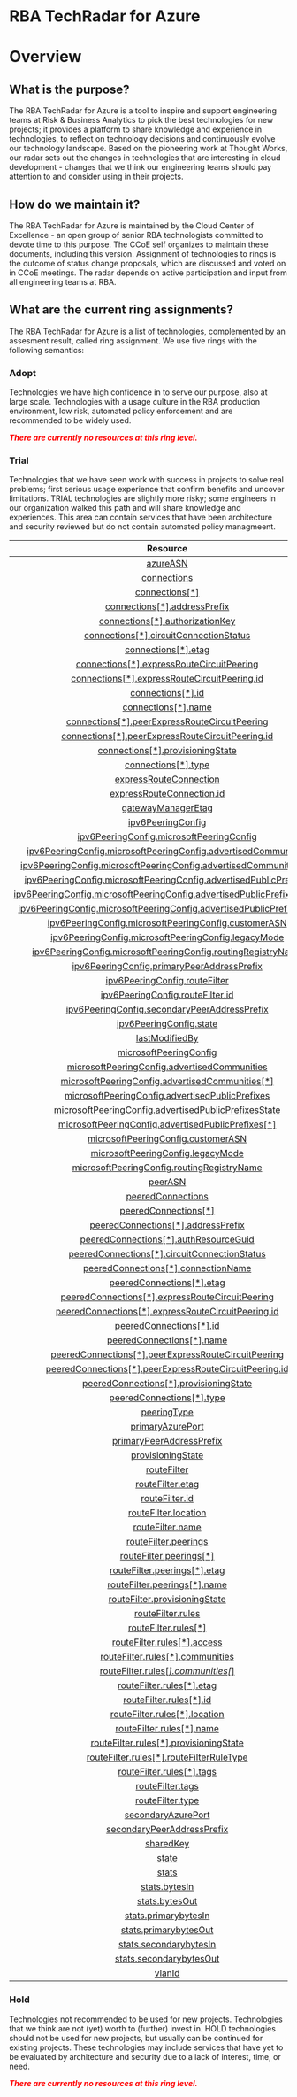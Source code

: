 
RBA TechRadar for Azure
=======================

# Overview

## What is the purpose?


The RBA TechRadar for Azure is a tool to inspire and support engineering teams at Risk & Business Analytics to pick the best technologies for new projects; it provides a platform to share knowledge and experience in technologies, to reflect on technology decisions and continuously evolve our technology landscape.  Based on the pioneering work at Thought Works, our radar sets out the changes in technologies that are interesting in cloud development - changes that we think our engineering teams should pay attention to and consider using in their projects.
## How do we maintain it?


The RBA TechRadar for Azure is maintained by the Cloud Center of Excellence - an open group of senior RBA technologists committed to devote time to this purpose.  The CCoE self organizes to maintain these documents, including this version.  Assignment of technologies to rings is the outcome of status change proposals, which are discussed and voted on in CCoE meetings.  The radar depends on active participation and input from all engineering teams at RBA.
## What are the current ring assignments?


The RBA TechRadar for Azure is a list of technologies, complemented by an assesment result, called ring assignment.  We use five rings with the following semantics:
### Adopt


Technologies we have high confidence in to serve our purpose, also at large scale.  Technologies with a usage culture in the RBA production environment, low risk, automated policy enforcement and are recommended to be widely used.  
  
***<font color="red"> There are currently no resources at this ring level. </font>***
### Trial


Technologies that we have seen work with success in projects to solve real problems;  first serious usage experience that confirm benefits and uncover limitations.  TRIAL technologies are slightly more risky; some engineers in our organization walked this path and will share knowledge and experiences.  This area can contain services that have been architecture and security reviewed but do not contain automated policy managmeent.  

|Resource|Description|Path|Status|
| :---: | :---: | :---: | :---: |
|[azureASN](https://github.com/openrba/python-azure-techradar/Microsoft.Network/expressRouteCircuits/peerings/azureASN/README.md)|UNKNOWN|Microsoft.Network/expressRouteCircuits/peerings/azureASN|TRIAL|
|[connections](https://github.com/openrba/python-azure-techradar/Microsoft.Network/expressRouteCircuits/peerings/connections/README.md)|UNKNOWN|Microsoft.Network/expressRouteCircuits/peerings/connections|TRIAL|
|[connections[*]](https://github.com/openrba/python-azure-techradar/Microsoft.Network/expressRouteCircuits/peerings/connections[*]/README.md)|UNKNOWN|Microsoft.Network/expressRouteCircuits/peerings/connections[*]|TRIAL|
|[connections[*].addressPrefix](https://github.com/openrba/python-azure-techradar/Microsoft.Network/expressRouteCircuits/peerings/connections[*].addressPrefix/README.md)|UNKNOWN|Microsoft.Network/expressRouteCircuits/peerings/connections[*].addressPrefix|TRIAL|
|[connections[*].authorizationKey](https://github.com/openrba/python-azure-techradar/Microsoft.Network/expressRouteCircuits/peerings/connections[*].authorizationKey/README.md)|UNKNOWN|Microsoft.Network/expressRouteCircuits/peerings/connections[*].authorizationKey|TRIAL|
|[connections[*].circuitConnectionStatus](https://github.com/openrba/python-azure-techradar/Microsoft.Network/expressRouteCircuits/peerings/connections[*].circuitConnectionStatus/README.md)|UNKNOWN|Microsoft.Network/expressRouteCircuits/peerings/connections[*].circuitConnectionStatus|TRIAL|
|[connections[*].etag](https://github.com/openrba/python-azure-techradar/Microsoft.Network/expressRouteCircuits/peerings/connections[*].etag/README.md)|UNKNOWN|Microsoft.Network/expressRouteCircuits/peerings/connections[*].etag|TRIAL|
|[connections[*].expressRouteCircuitPeering](https://github.com/openrba/python-azure-techradar/Microsoft.Network/expressRouteCircuits/peerings/connections[*].expressRouteCircuitPeering/README.md)|UNKNOWN|Microsoft.Network/expressRouteCircuits/peerings/connections[*].expressRouteCircuitPeering|TRIAL|
|[connections[*].expressRouteCircuitPeering.id](https://github.com/openrba/python-azure-techradar/Microsoft.Network/expressRouteCircuits/peerings/connections[*].expressRouteCircuitPeering.id/README.md)|UNKNOWN|Microsoft.Network/expressRouteCircuits/peerings/connections[*].expressRouteCircuitPeering.id|TRIAL|
|[connections[*].id](https://github.com/openrba/python-azure-techradar/Microsoft.Network/expressRouteCircuits/peerings/connections[*].id/README.md)|UNKNOWN|Microsoft.Network/expressRouteCircuits/peerings/connections[*].id|TRIAL|
|[connections[*].name](https://github.com/openrba/python-azure-techradar/Microsoft.Network/expressRouteCircuits/peerings/connections[*].name/README.md)|UNKNOWN|Microsoft.Network/expressRouteCircuits/peerings/connections[*].name|TRIAL|
|[connections[*].peerExpressRouteCircuitPeering](https://github.com/openrba/python-azure-techradar/Microsoft.Network/expressRouteCircuits/peerings/connections[*].peerExpressRouteCircuitPeering/README.md)|UNKNOWN|Microsoft.Network/expressRouteCircuits/peerings/connections[*].peerExpressRouteCircuitPeering|TRIAL|
|[connections[*].peerExpressRouteCircuitPeering.id](https://github.com/openrba/python-azure-techradar/Microsoft.Network/expressRouteCircuits/peerings/connections[*].peerExpressRouteCircuitPeering.id/README.md)|UNKNOWN|Microsoft.Network/expressRouteCircuits/peerings/connections[*].peerExpressRouteCircuitPeering.id|TRIAL|
|[connections[*].provisioningState](https://github.com/openrba/python-azure-techradar/Microsoft.Network/expressRouteCircuits/peerings/connections[*].provisioningState/README.md)|UNKNOWN|Microsoft.Network/expressRouteCircuits/peerings/connections[*].provisioningState|TRIAL|
|[connections[*].type](https://github.com/openrba/python-azure-techradar/Microsoft.Network/expressRouteCircuits/peerings/connections[*].type/README.md)|UNKNOWN|Microsoft.Network/expressRouteCircuits/peerings/connections[*].type|TRIAL|
|[expressRouteConnection](https://github.com/openrba/python-azure-techradar/Microsoft.Network/expressRouteCircuits/peerings/expressRouteConnection/README.md)|UNKNOWN|Microsoft.Network/expressRouteCircuits/peerings/expressRouteConnection|TRIAL|
|[expressRouteConnection.id](https://github.com/openrba/python-azure-techradar/Microsoft.Network/expressRouteCircuits/peerings/expressRouteConnection.id/README.md)|UNKNOWN|Microsoft.Network/expressRouteCircuits/peerings/expressRouteConnection.id|TRIAL|
|[gatewayManagerEtag](https://github.com/openrba/python-azure-techradar/Microsoft.Network/expressRouteCircuits/peerings/gatewayManagerEtag/README.md)|UNKNOWN|Microsoft.Network/expressRouteCircuits/peerings/gatewayManagerEtag|TRIAL|
|[ipv6PeeringConfig](https://github.com/openrba/python-azure-techradar/Microsoft.Network/expressRouteCircuits/peerings/ipv6PeeringConfig/README.md)|UNKNOWN|Microsoft.Network/expressRouteCircuits/peerings/ipv6PeeringConfig|TRIAL|
|[ipv6PeeringConfig.microsoftPeeringConfig](https://github.com/openrba/python-azure-techradar/Microsoft.Network/expressRouteCircuits/peerings/ipv6PeeringConfig.microsoftPeeringConfig/README.md)|UNKNOWN|Microsoft.Network/expressRouteCircuits/peerings/ipv6PeeringConfig.microsoftPeeringConfig|TRIAL|
|[ipv6PeeringConfig.microsoftPeeringConfig.advertisedCommunities](https://github.com/openrba/python-azure-techradar/Microsoft.Network/expressRouteCircuits/peerings/ipv6PeeringConfig.microsoftPeeringConfig.advertisedCommunities/README.md)|UNKNOWN|Microsoft.Network/expressRouteCircuits/peerings/ipv6PeeringConfig.microsoftPeeringConfig.advertisedCommunities|TRIAL|
|[ipv6PeeringConfig.microsoftPeeringConfig.advertisedCommunities[*]](https://github.com/openrba/python-azure-techradar/Microsoft.Network/expressRouteCircuits/peerings/ipv6PeeringConfig.microsoftPeeringConfig.advertisedCommunities[*]/README.md)|UNKNOWN|Microsoft.Network/expressRouteCircuits/peerings/ipv6PeeringConfig.microsoftPeeringConfig.advertisedCommunities[*]|TRIAL|
|[ipv6PeeringConfig.microsoftPeeringConfig.advertisedPublicPrefixes](https://github.com/openrba/python-azure-techradar/Microsoft.Network/expressRouteCircuits/peerings/ipv6PeeringConfig.microsoftPeeringConfig.advertisedPublicPrefixes/README.md)|UNKNOWN|Microsoft.Network/expressRouteCircuits/peerings/ipv6PeeringConfig.microsoftPeeringConfig.advertisedPublicPrefixes|TRIAL|
|[ipv6PeeringConfig.microsoftPeeringConfig.advertisedPublicPrefixesState](https://github.com/openrba/python-azure-techradar/Microsoft.Network/expressRouteCircuits/peerings/ipv6PeeringConfig.microsoftPeeringConfig.advertisedPublicPrefixesState/README.md)|UNKNOWN|Microsoft.Network/expressRouteCircuits/peerings/ipv6PeeringConfig.microsoftPeeringConfig.advertisedPublicPrefixesState|TRIAL|
|[ipv6PeeringConfig.microsoftPeeringConfig.advertisedPublicPrefixes[*]](https://github.com/openrba/python-azure-techradar/Microsoft.Network/expressRouteCircuits/peerings/ipv6PeeringConfig.microsoftPeeringConfig.advertisedPublicPrefixes[*]/README.md)|UNKNOWN|Microsoft.Network/expressRouteCircuits/peerings/ipv6PeeringConfig.microsoftPeeringConfig.advertisedPublicPrefixes[*]|TRIAL|
|[ipv6PeeringConfig.microsoftPeeringConfig.customerASN](https://github.com/openrba/python-azure-techradar/Microsoft.Network/expressRouteCircuits/peerings/ipv6PeeringConfig.microsoftPeeringConfig.customerASN/README.md)|UNKNOWN|Microsoft.Network/expressRouteCircuits/peerings/ipv6PeeringConfig.microsoftPeeringConfig.customerASN|TRIAL|
|[ipv6PeeringConfig.microsoftPeeringConfig.legacyMode](https://github.com/openrba/python-azure-techradar/Microsoft.Network/expressRouteCircuits/peerings/ipv6PeeringConfig.microsoftPeeringConfig.legacyMode/README.md)|UNKNOWN|Microsoft.Network/expressRouteCircuits/peerings/ipv6PeeringConfig.microsoftPeeringConfig.legacyMode|TRIAL|
|[ipv6PeeringConfig.microsoftPeeringConfig.routingRegistryName](https://github.com/openrba/python-azure-techradar/Microsoft.Network/expressRouteCircuits/peerings/ipv6PeeringConfig.microsoftPeeringConfig.routingRegistryName/README.md)|UNKNOWN|Microsoft.Network/expressRouteCircuits/peerings/ipv6PeeringConfig.microsoftPeeringConfig.routingRegistryName|TRIAL|
|[ipv6PeeringConfig.primaryPeerAddressPrefix](https://github.com/openrba/python-azure-techradar/Microsoft.Network/expressRouteCircuits/peerings/ipv6PeeringConfig.primaryPeerAddressPrefix/README.md)|UNKNOWN|Microsoft.Network/expressRouteCircuits/peerings/ipv6PeeringConfig.primaryPeerAddressPrefix|TRIAL|
|[ipv6PeeringConfig.routeFilter](https://github.com/openrba/python-azure-techradar/Microsoft.Network/expressRouteCircuits/peerings/ipv6PeeringConfig.routeFilter/README.md)|UNKNOWN|Microsoft.Network/expressRouteCircuits/peerings/ipv6PeeringConfig.routeFilter|TRIAL|
|[ipv6PeeringConfig.routeFilter.id](https://github.com/openrba/python-azure-techradar/Microsoft.Network/expressRouteCircuits/peerings/ipv6PeeringConfig.routeFilter.id/README.md)|UNKNOWN|Microsoft.Network/expressRouteCircuits/peerings/ipv6PeeringConfig.routeFilter.id|TRIAL|
|[ipv6PeeringConfig.secondaryPeerAddressPrefix](https://github.com/openrba/python-azure-techradar/Microsoft.Network/expressRouteCircuits/peerings/ipv6PeeringConfig.secondaryPeerAddressPrefix/README.md)|UNKNOWN|Microsoft.Network/expressRouteCircuits/peerings/ipv6PeeringConfig.secondaryPeerAddressPrefix|TRIAL|
|[ipv6PeeringConfig.state](https://github.com/openrba/python-azure-techradar/Microsoft.Network/expressRouteCircuits/peerings/ipv6PeeringConfig.state/README.md)|UNKNOWN|Microsoft.Network/expressRouteCircuits/peerings/ipv6PeeringConfig.state|TRIAL|
|[lastModifiedBy](https://github.com/openrba/python-azure-techradar/Microsoft.Network/expressRouteCircuits/peerings/lastModifiedBy/README.md)|UNKNOWN|Microsoft.Network/expressRouteCircuits/peerings/lastModifiedBy|TRIAL|
|[microsoftPeeringConfig](https://github.com/openrba/python-azure-techradar/Microsoft.Network/expressRouteCircuits/peerings/microsoftPeeringConfig/README.md)|UNKNOWN|Microsoft.Network/expressRouteCircuits/peerings/microsoftPeeringConfig|TRIAL|
|[microsoftPeeringConfig.advertisedCommunities](https://github.com/openrba/python-azure-techradar/Microsoft.Network/expressRouteCircuits/peerings/microsoftPeeringConfig.advertisedCommunities/README.md)|UNKNOWN|Microsoft.Network/expressRouteCircuits/peerings/microsoftPeeringConfig.advertisedCommunities|TRIAL|
|[microsoftPeeringConfig.advertisedCommunities[*]](https://github.com/openrba/python-azure-techradar/Microsoft.Network/expressRouteCircuits/peerings/microsoftPeeringConfig.advertisedCommunities[*]/README.md)|UNKNOWN|Microsoft.Network/expressRouteCircuits/peerings/microsoftPeeringConfig.advertisedCommunities[*]|TRIAL|
|[microsoftPeeringConfig.advertisedPublicPrefixes](https://github.com/openrba/python-azure-techradar/Microsoft.Network/expressRouteCircuits/peerings/microsoftPeeringConfig.advertisedPublicPrefixes/README.md)|UNKNOWN|Microsoft.Network/expressRouteCircuits/peerings/microsoftPeeringConfig.advertisedPublicPrefixes|TRIAL|
|[microsoftPeeringConfig.advertisedPublicPrefixesState](https://github.com/openrba/python-azure-techradar/Microsoft.Network/expressRouteCircuits/peerings/microsoftPeeringConfig.advertisedPublicPrefixesState/README.md)|UNKNOWN|Microsoft.Network/expressRouteCircuits/peerings/microsoftPeeringConfig.advertisedPublicPrefixesState|TRIAL|
|[microsoftPeeringConfig.advertisedPublicPrefixes[*]](https://github.com/openrba/python-azure-techradar/Microsoft.Network/expressRouteCircuits/peerings/microsoftPeeringConfig.advertisedPublicPrefixes[*]/README.md)|UNKNOWN|Microsoft.Network/expressRouteCircuits/peerings/microsoftPeeringConfig.advertisedPublicPrefixes[*]|TRIAL|
|[microsoftPeeringConfig.customerASN](https://github.com/openrba/python-azure-techradar/Microsoft.Network/expressRouteCircuits/peerings/microsoftPeeringConfig.customerASN/README.md)|UNKNOWN|Microsoft.Network/expressRouteCircuits/peerings/microsoftPeeringConfig.customerASN|TRIAL|
|[microsoftPeeringConfig.legacyMode](https://github.com/openrba/python-azure-techradar/Microsoft.Network/expressRouteCircuits/peerings/microsoftPeeringConfig.legacyMode/README.md)|UNKNOWN|Microsoft.Network/expressRouteCircuits/peerings/microsoftPeeringConfig.legacyMode|TRIAL|
|[microsoftPeeringConfig.routingRegistryName](https://github.com/openrba/python-azure-techradar/Microsoft.Network/expressRouteCircuits/peerings/microsoftPeeringConfig.routingRegistryName/README.md)|UNKNOWN|Microsoft.Network/expressRouteCircuits/peerings/microsoftPeeringConfig.routingRegistryName|TRIAL|
|[peerASN](https://github.com/openrba/python-azure-techradar/Microsoft.Network/expressRouteCircuits/peerings/peerASN/README.md)|UNKNOWN|Microsoft.Network/expressRouteCircuits/peerings/peerASN|TRIAL|
|[peeredConnections](https://github.com/openrba/python-azure-techradar/Microsoft.Network/expressRouteCircuits/peerings/peeredConnections/README.md)|UNKNOWN|Microsoft.Network/expressRouteCircuits/peerings/peeredConnections|TRIAL|
|[peeredConnections[*]](https://github.com/openrba/python-azure-techradar/Microsoft.Network/expressRouteCircuits/peerings/peeredConnections[*]/README.md)|UNKNOWN|Microsoft.Network/expressRouteCircuits/peerings/peeredConnections[*]|TRIAL|
|[peeredConnections[*].addressPrefix](https://github.com/openrba/python-azure-techradar/Microsoft.Network/expressRouteCircuits/peerings/peeredConnections[*].addressPrefix/README.md)|UNKNOWN|Microsoft.Network/expressRouteCircuits/peerings/peeredConnections[*].addressPrefix|TRIAL|
|[peeredConnections[*].authResourceGuid](https://github.com/openrba/python-azure-techradar/Microsoft.Network/expressRouteCircuits/peerings/peeredConnections[*].authResourceGuid/README.md)|UNKNOWN|Microsoft.Network/expressRouteCircuits/peerings/peeredConnections[*].authResourceGuid|TRIAL|
|[peeredConnections[*].circuitConnectionStatus](https://github.com/openrba/python-azure-techradar/Microsoft.Network/expressRouteCircuits/peerings/peeredConnections[*].circuitConnectionStatus/README.md)|UNKNOWN|Microsoft.Network/expressRouteCircuits/peerings/peeredConnections[*].circuitConnectionStatus|TRIAL|
|[peeredConnections[*].connectionName](https://github.com/openrba/python-azure-techradar/Microsoft.Network/expressRouteCircuits/peerings/peeredConnections[*].connectionName/README.md)|UNKNOWN|Microsoft.Network/expressRouteCircuits/peerings/peeredConnections[*].connectionName|TRIAL|
|[peeredConnections[*].etag](https://github.com/openrba/python-azure-techradar/Microsoft.Network/expressRouteCircuits/peerings/peeredConnections[*].etag/README.md)|UNKNOWN|Microsoft.Network/expressRouteCircuits/peerings/peeredConnections[*].etag|TRIAL|
|[peeredConnections[*].expressRouteCircuitPeering](https://github.com/openrba/python-azure-techradar/Microsoft.Network/expressRouteCircuits/peerings/peeredConnections[*].expressRouteCircuitPeering/README.md)|UNKNOWN|Microsoft.Network/expressRouteCircuits/peerings/peeredConnections[*].expressRouteCircuitPeering|TRIAL|
|[peeredConnections[*].expressRouteCircuitPeering.id](https://github.com/openrba/python-azure-techradar/Microsoft.Network/expressRouteCircuits/peerings/peeredConnections[*].expressRouteCircuitPeering.id/README.md)|UNKNOWN|Microsoft.Network/expressRouteCircuits/peerings/peeredConnections[*].expressRouteCircuitPeering.id|TRIAL|
|[peeredConnections[*].id](https://github.com/openrba/python-azure-techradar/Microsoft.Network/expressRouteCircuits/peerings/peeredConnections[*].id/README.md)|UNKNOWN|Microsoft.Network/expressRouteCircuits/peerings/peeredConnections[*].id|TRIAL|
|[peeredConnections[*].name](https://github.com/openrba/python-azure-techradar/Microsoft.Network/expressRouteCircuits/peerings/peeredConnections[*].name/README.md)|UNKNOWN|Microsoft.Network/expressRouteCircuits/peerings/peeredConnections[*].name|TRIAL|
|[peeredConnections[*].peerExpressRouteCircuitPeering](https://github.com/openrba/python-azure-techradar/Microsoft.Network/expressRouteCircuits/peerings/peeredConnections[*].peerExpressRouteCircuitPeering/README.md)|UNKNOWN|Microsoft.Network/expressRouteCircuits/peerings/peeredConnections[*].peerExpressRouteCircuitPeering|TRIAL|
|[peeredConnections[*].peerExpressRouteCircuitPeering.id](https://github.com/openrba/python-azure-techradar/Microsoft.Network/expressRouteCircuits/peerings/peeredConnections[*].peerExpressRouteCircuitPeering.id/README.md)|UNKNOWN|Microsoft.Network/expressRouteCircuits/peerings/peeredConnections[*].peerExpressRouteCircuitPeering.id|TRIAL|
|[peeredConnections[*].provisioningState](https://github.com/openrba/python-azure-techradar/Microsoft.Network/expressRouteCircuits/peerings/peeredConnections[*].provisioningState/README.md)|UNKNOWN|Microsoft.Network/expressRouteCircuits/peerings/peeredConnections[*].provisioningState|TRIAL|
|[peeredConnections[*].type](https://github.com/openrba/python-azure-techradar/Microsoft.Network/expressRouteCircuits/peerings/peeredConnections[*].type/README.md)|UNKNOWN|Microsoft.Network/expressRouteCircuits/peerings/peeredConnections[*].type|TRIAL|
|[peeringType](https://github.com/openrba/python-azure-techradar/Microsoft.Network/expressRouteCircuits/peerings/peeringType/README.md)|UNKNOWN|Microsoft.Network/expressRouteCircuits/peerings/peeringType|TRIAL|
|[primaryAzurePort](https://github.com/openrba/python-azure-techradar/Microsoft.Network/expressRouteCircuits/peerings/primaryAzurePort/README.md)|UNKNOWN|Microsoft.Network/expressRouteCircuits/peerings/primaryAzurePort|TRIAL|
|[primaryPeerAddressPrefix](https://github.com/openrba/python-azure-techradar/Microsoft.Network/expressRouteCircuits/peerings/primaryPeerAddressPrefix/README.md)|UNKNOWN|Microsoft.Network/expressRouteCircuits/peerings/primaryPeerAddressPrefix|TRIAL|
|[provisioningState](https://github.com/openrba/python-azure-techradar/Microsoft.Network/expressRouteCircuits/peerings/provisioningState/README.md)|UNKNOWN|Microsoft.Network/expressRouteCircuits/peerings/provisioningState|TRIAL|
|[routeFilter](https://github.com/openrba/python-azure-techradar/Microsoft.Network/expressRouteCircuits/peerings/routeFilter/README.md)|UNKNOWN|Microsoft.Network/expressRouteCircuits/peerings/routeFilter|TRIAL|
|[routeFilter.etag](https://github.com/openrba/python-azure-techradar/Microsoft.Network/expressRouteCircuits/peerings/routeFilter.etag/README.md)|UNKNOWN|Microsoft.Network/expressRouteCircuits/peerings/routeFilter.etag|TRIAL|
|[routeFilter.id](https://github.com/openrba/python-azure-techradar/Microsoft.Network/expressRouteCircuits/peerings/routeFilter.id/README.md)|UNKNOWN|Microsoft.Network/expressRouteCircuits/peerings/routeFilter.id|TRIAL|
|[routeFilter.location](https://github.com/openrba/python-azure-techradar/Microsoft.Network/expressRouteCircuits/peerings/routeFilter.location/README.md)|UNKNOWN|Microsoft.Network/expressRouteCircuits/peerings/routeFilter.location|TRIAL|
|[routeFilter.name](https://github.com/openrba/python-azure-techradar/Microsoft.Network/expressRouteCircuits/peerings/routeFilter.name/README.md)|UNKNOWN|Microsoft.Network/expressRouteCircuits/peerings/routeFilter.name|TRIAL|
|[routeFilter.peerings](https://github.com/openrba/python-azure-techradar/Microsoft.Network/expressRouteCircuits/peerings/routeFilter.peerings/README.md)|UNKNOWN|Microsoft.Network/expressRouteCircuits/peerings/routeFilter.peerings|TRIAL|
|[routeFilter.peerings[*]](https://github.com/openrba/python-azure-techradar/Microsoft.Network/expressRouteCircuits/peerings/routeFilter.peerings[*]/README.md)|UNKNOWN|Microsoft.Network/expressRouteCircuits/peerings/routeFilter.peerings[*]|TRIAL|
|[routeFilter.peerings[*].etag](https://github.com/openrba/python-azure-techradar/Microsoft.Network/expressRouteCircuits/peerings/routeFilter.peerings[*].etag/README.md)|UNKNOWN|Microsoft.Network/expressRouteCircuits/peerings/routeFilter.peerings[*].etag|TRIAL|
|[routeFilter.peerings[*].name](https://github.com/openrba/python-azure-techradar/Microsoft.Network/expressRouteCircuits/peerings/routeFilter.peerings[*].name/README.md)|UNKNOWN|Microsoft.Network/expressRouteCircuits/peerings/routeFilter.peerings[*].name|TRIAL|
|[routeFilter.provisioningState](https://github.com/openrba/python-azure-techradar/Microsoft.Network/expressRouteCircuits/peerings/routeFilter.provisioningState/README.md)|UNKNOWN|Microsoft.Network/expressRouteCircuits/peerings/routeFilter.provisioningState|TRIAL|
|[routeFilter.rules](https://github.com/openrba/python-azure-techradar/Microsoft.Network/expressRouteCircuits/peerings/routeFilter.rules/README.md)|UNKNOWN|Microsoft.Network/expressRouteCircuits/peerings/routeFilter.rules|TRIAL|
|[routeFilter.rules[*]](https://github.com/openrba/python-azure-techradar/Microsoft.Network/expressRouteCircuits/peerings/routeFilter.rules[*]/README.md)|UNKNOWN|Microsoft.Network/expressRouteCircuits/peerings/routeFilter.rules[*]|TRIAL|
|[routeFilter.rules[*].access](https://github.com/openrba/python-azure-techradar/Microsoft.Network/expressRouteCircuits/peerings/routeFilter.rules[*].access/README.md)|UNKNOWN|Microsoft.Network/expressRouteCircuits/peerings/routeFilter.rules[*].access|TRIAL|
|[routeFilter.rules[*].communities](https://github.com/openrba/python-azure-techradar/Microsoft.Network/expressRouteCircuits/peerings/routeFilter.rules[*].communities/README.md)|UNKNOWN|Microsoft.Network/expressRouteCircuits/peerings/routeFilter.rules[*].communities|TRIAL|
|[routeFilter.rules[*].communities[*]](https://github.com/openrba/python-azure-techradar/Microsoft.Network/expressRouteCircuits/peerings/routeFilter.rules[*].communities[*]/README.md)|UNKNOWN|Microsoft.Network/expressRouteCircuits/peerings/routeFilter.rules[*].communities[*]|TRIAL|
|[routeFilter.rules[*].etag](https://github.com/openrba/python-azure-techradar/Microsoft.Network/expressRouteCircuits/peerings/routeFilter.rules[*].etag/README.md)|UNKNOWN|Microsoft.Network/expressRouteCircuits/peerings/routeFilter.rules[*].etag|TRIAL|
|[routeFilter.rules[*].id](https://github.com/openrba/python-azure-techradar/Microsoft.Network/expressRouteCircuits/peerings/routeFilter.rules[*].id/README.md)|UNKNOWN|Microsoft.Network/expressRouteCircuits/peerings/routeFilter.rules[*].id|TRIAL|
|[routeFilter.rules[*].location](https://github.com/openrba/python-azure-techradar/Microsoft.Network/expressRouteCircuits/peerings/routeFilter.rules[*].location/README.md)|UNKNOWN|Microsoft.Network/expressRouteCircuits/peerings/routeFilter.rules[*].location|TRIAL|
|[routeFilter.rules[*].name](https://github.com/openrba/python-azure-techradar/Microsoft.Network/expressRouteCircuits/peerings/routeFilter.rules[*].name/README.md)|UNKNOWN|Microsoft.Network/expressRouteCircuits/peerings/routeFilter.rules[*].name|TRIAL|
|[routeFilter.rules[*].provisioningState](https://github.com/openrba/python-azure-techradar/Microsoft.Network/expressRouteCircuits/peerings/routeFilter.rules[*].provisioningState/README.md)|UNKNOWN|Microsoft.Network/expressRouteCircuits/peerings/routeFilter.rules[*].provisioningState|TRIAL|
|[routeFilter.rules[*].routeFilterRuleType](https://github.com/openrba/python-azure-techradar/Microsoft.Network/expressRouteCircuits/peerings/routeFilter.rules[*].routeFilterRuleType/README.md)|UNKNOWN|Microsoft.Network/expressRouteCircuits/peerings/routeFilter.rules[*].routeFilterRuleType|TRIAL|
|[routeFilter.rules[*].tags](https://github.com/openrba/python-azure-techradar/Microsoft.Network/expressRouteCircuits/peerings/routeFilter.rules[*].tags/README.md)|UNKNOWN|Microsoft.Network/expressRouteCircuits/peerings/routeFilter.rules[*].tags|TRIAL|
|[routeFilter.tags](https://github.com/openrba/python-azure-techradar/Microsoft.Network/expressRouteCircuits/peerings/routeFilter.tags/README.md)|UNKNOWN|Microsoft.Network/expressRouteCircuits/peerings/routeFilter.tags|TRIAL|
|[routeFilter.type](https://github.com/openrba/python-azure-techradar/Microsoft.Network/expressRouteCircuits/peerings/routeFilter.type/README.md)|UNKNOWN|Microsoft.Network/expressRouteCircuits/peerings/routeFilter.type|TRIAL|
|[secondaryAzurePort](https://github.com/openrba/python-azure-techradar/Microsoft.Network/expressRouteCircuits/peerings/secondaryAzurePort/README.md)|UNKNOWN|Microsoft.Network/expressRouteCircuits/peerings/secondaryAzurePort|TRIAL|
|[secondaryPeerAddressPrefix](https://github.com/openrba/python-azure-techradar/Microsoft.Network/expressRouteCircuits/peerings/secondaryPeerAddressPrefix/README.md)|UNKNOWN|Microsoft.Network/expressRouteCircuits/peerings/secondaryPeerAddressPrefix|TRIAL|
|[sharedKey](https://github.com/openrba/python-azure-techradar/Microsoft.Network/expressRouteCircuits/peerings/sharedKey/README.md)|UNKNOWN|Microsoft.Network/expressRouteCircuits/peerings/sharedKey|TRIAL|
|[state](https://github.com/openrba/python-azure-techradar/Microsoft.Network/expressRouteCircuits/peerings/state/README.md)|UNKNOWN|Microsoft.Network/expressRouteCircuits/peerings/state|TRIAL|
|[stats](https://github.com/openrba/python-azure-techradar/Microsoft.Network/expressRouteCircuits/peerings/stats/README.md)|UNKNOWN|Microsoft.Network/expressRouteCircuits/peerings/stats|TRIAL|
|[stats.bytesIn](https://github.com/openrba/python-azure-techradar/Microsoft.Network/expressRouteCircuits/peerings/stats.bytesIn/README.md)|UNKNOWN|Microsoft.Network/expressRouteCircuits/peerings/stats.bytesIn|TRIAL|
|[stats.bytesOut](https://github.com/openrba/python-azure-techradar/Microsoft.Network/expressRouteCircuits/peerings/stats.bytesOut/README.md)|UNKNOWN|Microsoft.Network/expressRouteCircuits/peerings/stats.bytesOut|TRIAL|
|[stats.primarybytesIn](https://github.com/openrba/python-azure-techradar/Microsoft.Network/expressRouteCircuits/peerings/stats.primarybytesIn/README.md)|UNKNOWN|Microsoft.Network/expressRouteCircuits/peerings/stats.primarybytesIn|TRIAL|
|[stats.primarybytesOut](https://github.com/openrba/python-azure-techradar/Microsoft.Network/expressRouteCircuits/peerings/stats.primarybytesOut/README.md)|UNKNOWN|Microsoft.Network/expressRouteCircuits/peerings/stats.primarybytesOut|TRIAL|
|[stats.secondarybytesIn](https://github.com/openrba/python-azure-techradar/Microsoft.Network/expressRouteCircuits/peerings/stats.secondarybytesIn/README.md)|UNKNOWN|Microsoft.Network/expressRouteCircuits/peerings/stats.secondarybytesIn|TRIAL|
|[stats.secondarybytesOut](https://github.com/openrba/python-azure-techradar/Microsoft.Network/expressRouteCircuits/peerings/stats.secondarybytesOut/README.md)|UNKNOWN|Microsoft.Network/expressRouteCircuits/peerings/stats.secondarybytesOut|TRIAL|
|[vlanId](https://github.com/openrba/python-azure-techradar/Microsoft.Network/expressRouteCircuits/peerings/vlanId/README.md)|UNKNOWN|Microsoft.Network/expressRouteCircuits/peerings/vlanId|TRIAL|

### Hold


Technologies not recommended to be used for new projects. Technologies that we think are not (yet) worth to (further) invest in.  HOLD technologies should not be used for new projects, but usually can be continued for existing projects.  These technologies may include services that have yet to be evaluated by architecture and security due to a lack of interest, time, or need.  
  
***<font color="red"> There are currently no resources at this ring level. </font>***